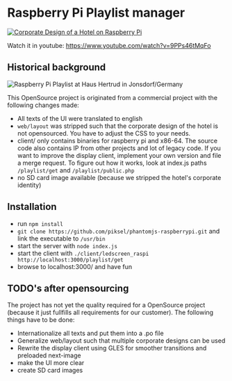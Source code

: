 # Raspberry Pi Playlist manager

[![Corporate Design of a Hotel on Raspberry Pi](http://img.youtube.com/vi/9PPs46tMqFo/0.jpg)](http://www.youtube.com/watch?v=9PPs46tMqFo)

Watch it in youtube: https://www.youtube.com/watch?v=9PPs46tMqFo

## Historical background

![Raspberry Pi Playlist at Haus Hertrud in Jonsdorf/Germany](ergebnis.png)

This OpenSource project is originated from a commercial project with the following changes made:
- All texts of the UI were translated to english
- `web/layout` was stripped such that the corporate design of the hotel is not opensourced. You have to adjust the CSS to your needs.
- client/ only contains binaries for raspberry pi and x86-64. The source code also contains IP from other projects and lot of legacy code. If you want to improve the display client, implement your own version and file a merge request. To figure out how it works, look at index.js paths `/playlist/get` and `/playlist/public.php`
- no SD card image available (because we stripped the hotel's corporate identity)

## Installation

- run `npm install`
- `git clone https://github.com/piksel/phantomjs-raspberrypi.git` and link the executable to `/usr/bin`
- start the server with `node index.js`
- start the client with `./client/ledscreen_raspi http://localhost:3000/playlist/get`
- browse to localhost:3000/ and have fun

## TODO's after opensourcing

The project has not yet the quality required for a OpenSource project (because it just fullfills all requirements for our customer). The following things have to be done:
- Internationalize all texts and put them into a .po file
- Generalize web/layout such that multiple corporate designs can be used
- Rewrite the display client using GLES for smoother transitions and preloaded next-image
- make the UI more clear
- create SD card images
